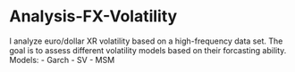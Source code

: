 # Analysis-FX-Volatility
I analyze euro/dollar XR volatility based on a high-frequency data set. The goal is to assess different volatility models based on their forcasting ability. 
Models: - Garch 
        - SV 
        - MSM
